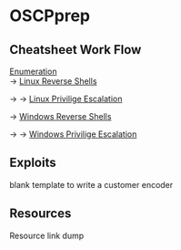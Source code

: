 # OSCPprep 
## Cheatsheet Work Flow

[Enumeration](https://github.com/Scr1ptK1ddie/OSCPprep/blob/main/CheatSheets/Enumeration.md)   
&rarr; [Linux Reverse Shells](https://github.com/Scr1ptK1ddie/OSCPprep/blob/main/CheatSheets/LinuxReverseShells.md) 

&rarr; &rarr; [Linux Privilige Escalation](https://github.com/Scr1ptK1ddie/OSCPprep/blob/main/CheatSheets/LinuxPrivEsc.md) 

&rarr; [Windows Reverse Shells](https://github.com/Scr1ptK1ddie/OSCPprep/blob/main/CheatSheets/WindowsReverseShells.md) 

&rarr; &rarr; [Windows Privilige Escalation](https://github.com/Scr1ptK1ddie/OSCPprep/blob/main/CheatSheets/WindowsPrivEsc.md) 

## Exploits 
blank template to write a customer encoder 

## Resources 
Resource link dump 

